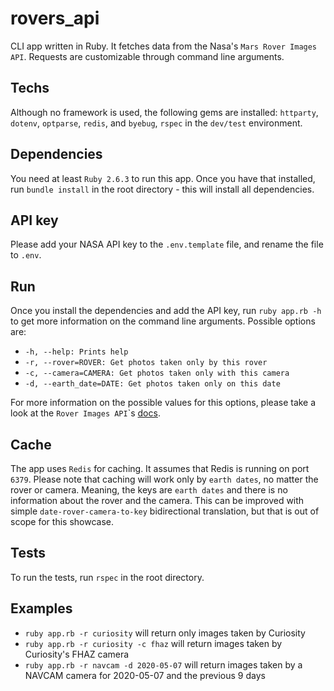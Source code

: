 # rovers_api

CLI app written in Ruby. It fetches data from the Nasa's `Mars Rover Images API`. Requests are customizable through command line arguments.

## Techs

Although no framework is used, the following gems are installed: `httparty`, `dotenv`, `optparse`, `redis`, and `byebug`, `rspec` in the `dev/test` environment.

## Dependencies

You need at least `Ruby 2.6.3` to run this app. Once you have that installed, run `bundle install` in the root directory - this will install all dependencies.

## API key

Please add your NASA API key to the `.env.template` file, and rename the file to `.env`.

## Run

Once you install the dependencies and add the API key, run `ruby app.rb -h` to get more information on the command line arguments. Possible options are:
* `-h, --help: Prints help`
* `-r, --rover=ROVER: Get photos taken only by this rover`
* `-c, --camera=CAMERA: Get photos taken only with this camera`
* `-d, --earth_date=DATE: Get photos taken only on this date`

For more information on the possible values for this options, please take a look at the `Rover Images API`\`s [docs](https://api.nasa.gov/).

## Cache

The app uses `Redis` for caching. It assumes that Redis is running on port `6379`. Please note that caching will work only by `earth dates`, no matter the rover or camera. Meaning, the keys are `earth dates` and there is no information about the rover and the camera. This can be improved with simple `date-rover-camera-to-key` bidirectional translation, but that is out of scope for this showcase.

## Tests

To run the tests, run `rspec` in the root directory.

## Examples

* `ruby app.rb -r curiosity` will return only images taken by Curiosity
* `ruby app.rb -r curiosity -c fhaz` will return images taken by Curiosity's FHAZ camera
* `ruby app.rb -r navcam -d 2020-05-07` will return images taken by a NAVCAM camera for 2020-05-07 and the previous 9 days
